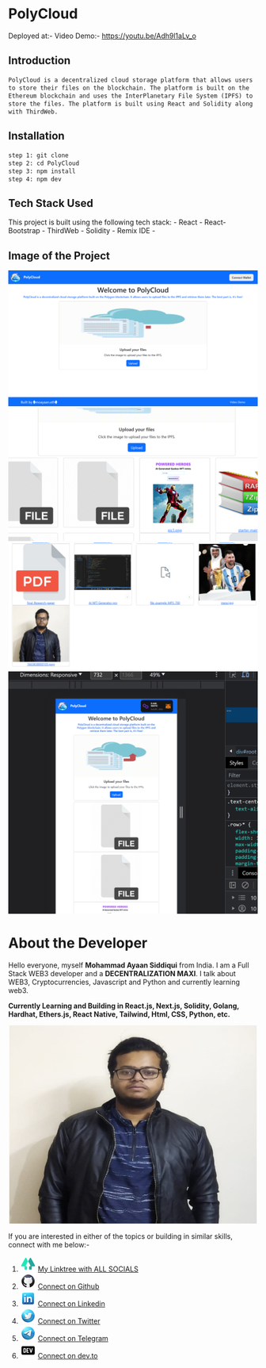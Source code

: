 # PolyCloud
Deployed at:- 
Video Demo:- https://youtu.be/Adh9l1aLv_o
## Introduction
 <!-- write introcution -->
    PolyCloud is a decentralized cloud storage platform that allows users to store their files on the blockchain. The platform is built on the Ethereum blockchain and uses the InterPlanetary File System (IPFS) to store the files. The platform is built using React and Solidity along with ThirdWeb.

## Installation
    step 1: git clone
    step 2: cd PolyCloud
    step 3: npm install
    step 4: npm dev

## Tech Stack Used
 This project is built using the following tech stack:
    - React
    - React-Bootstrap
    - ThirdWeb
    - Solidity
    - Remix IDE
    - 

## Image of the Project
![image](./src/pic1.png)
![image](./src/pic2.png)
![image](./src/pic3.png)
![image](./src/pic4.png)


# About the Developer

Hello everyone, myself **Mohammad Ayaan Siddiqui** from India. I am a Full Stack WEB3 developer and a **DECENTRALIZATION MAXI**. I talk about WEB3, Cryptocurrencies, Javascript and Python and currently learning web3.

**Currently Learning and Building in React.js, Next.js, Solidity, Golang, Hardhat, Ethers.js, React Native, Tailwind, Html, CSS, Python, etc.**

<p align="center">
<img src="./src/profile.jpg" alt="profile" style="height: 400px; width:500px;"/>
</p>

If you are interested in either of the topics or building in similar skills, connect with me below:-

1. ![Alt text](./src/linktree.png "linktree") [My Linktree with ALL SOCIALS](https://linktr.ee/ayaaneth)
2. ![Alt text](./src/github.png "github") [Connect on Github](https://github.com/moayaan1911)
3. ![Alt text](./src/linkedin.png "linkedin") [Connect on Linkedin](www.linkedin.com/in/ayaaneth)
4. ![Alt text](./src/twitter.png "twitter") [Connect on Twitter](https://www.twitter.com/usdisshitcoin)
5. ![Alt text](./src/telegram.png "telegram") [Connect on Telegram](https://t.me/usdisshitcoin)
6. ![Alt text](./src/dev.png "dev") [Connect on dev.to](https://dev.to/moayaan1911)